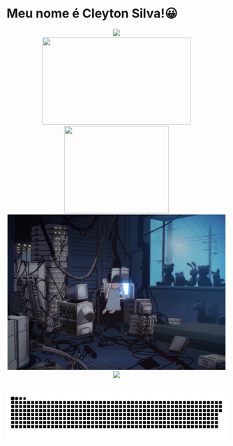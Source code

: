 
# Meu nome é Cleyton Silva!:grinning:


<div align="center">
<a href="https://www.linkedin.com/in/CleytonSilva7/" target="_blank"><img src="https://img.shields.io/badge/-LinkedIn-%230077B5?style=for-the-badge&logo=linkedin&logoColor=white" target="_blank"></a>
</div>
<div align="center">
    <a href="https://github.com/CleytonSilva7" align="center">
        <img width="340em" height="200em" src="https://github-readme-stats.vercel.app/api?username=CleytonSilva7&show_icons=true&theme=transparent&include_all_commits=true&count_private=true&rank_icon=github&hide_border=true"/>
        <img width="240em" height="200em" src="https://github-readme-stats.vercel.app/api/top-langs/?username=CleytonSilva7&layout=compact&langs_count=6&theme=transparent&hide_border=true"/>
    </a>    
    <div align="center">
      <img width="500em" src="https://raw.githubusercontent.com/JoneBulande/JoneBulande/master/lain.gif"/>
    </div>    
    <a href="https://github.com/CleytonSilva7" align="center">
        <img src="https://streak-stats.demolab.com?user=CleytonSilva7&theme=transparent&hide_border=true&card_width=400&hide_total_contributions=true">
    </a>    
            
</div>
  
  ##
  

  ![cobrinha](https://github.com/vinivazzz/vinivazzz/blob/main/cobrinha.svg)
